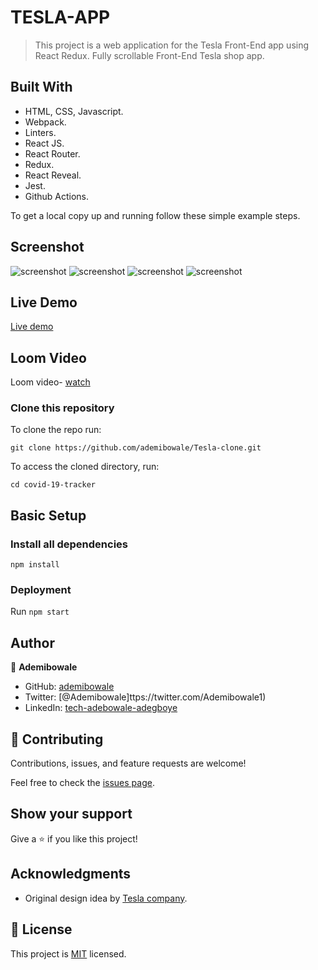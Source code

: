 # TESLA-APP

> This project is a web application for the Tesla Front-End app using React Redux. Fully scrollable Front-End Tesla shop app.

## Built With

- HTML, CSS, Javascript.
- Webpack.
- Linters. 
- React JS. 
- React Router. 
- Redux. 
- React Reveal. 
- Jest. 
- Github Actions.

To get a local copy up and running follow these simple example steps.

## Screenshot
![screenshot](./public/images/model3.png)
![screenshot](./public/images/modelX.png)
![screenshot](./public/images/modelY.png)
![screenshot](./public/images/tesla-app-gif.gif)

## Live Demo

[Live demo](/)


## Loom Video

Loom video- [watch]()


### Clone this repository

To clone the repo run:
```
git clone https://github.com/ademibowale/Tesla-clone.git  
```
To access the cloned directory, run:
```
cd covid-19-tracker
```

## Basic Setup
### Install all dependencies

```
npm install
```

### Deployment

Run ```npm start```

## Author

👤 **Ademibowale**

- GitHub: [ademibowale](https://github.com/ademibowale)
- Twitter: [@Ademibowale]ttps://twitter.com/Ademibowale1)
- LinkedIn: [tech-adebowale-adegboye](https://www.linkedin.com/in/tech-adebowale-adegboye/)

## 🤝 Contributing

Contributions, issues, and feature requests are welcome!

Feel free to check the [issues page](https://github.com/ademibowale/Tesla-clone/issues).

## Show your support

Give a ⭐️ if you like this project!

## Acknowledgments

- Original design idea by [Tesla company](https://www.tesla.com).


## 📝 License

This project is [MIT](./MIT.md) licensed.
